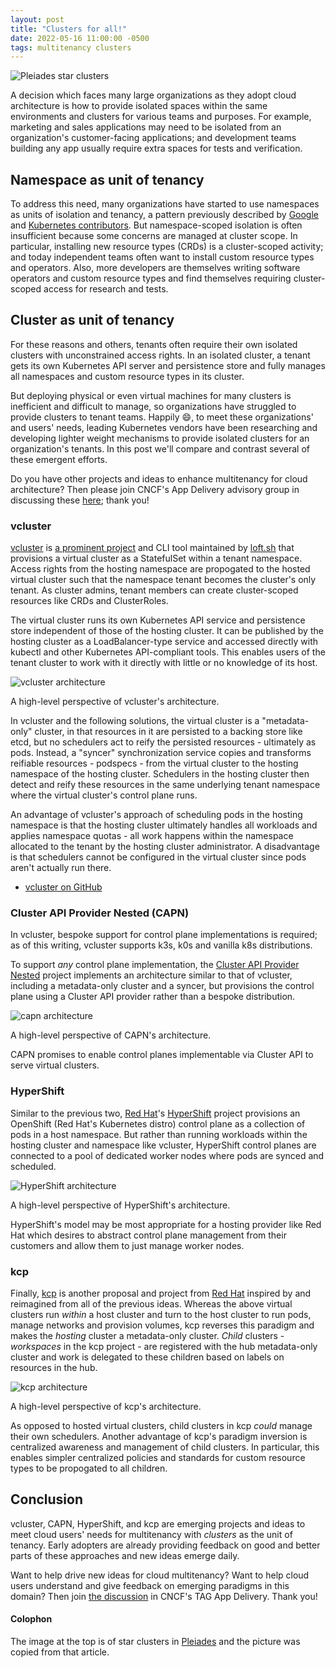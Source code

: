 ```yaml
---
layout: post
title: "Clusters for all!"
date: 2022-05-16 11:00:00 -0500
tags: multitenancy clusters
---
```


![Pleiades star clusters](/assets/virtual_cluster/pleiades.jpg)

A decision which faces many large organizations as they adopt cloud architecture is how to provide isolated spaces within the same environments and clusters for various teams and purposes. For example, marketing and sales applications may need to be isolated from an organization's customer-facing applications; and development teams building any app usually require extra spaces for tests and verification.

## Namespace as unit of tenancy

To address this need, many organizations have started to use namespaces as units of isolation and tenancy, a pattern previously described by [Google](https://cloud.google.com/kubernetes-engine/docs/concepts/multitenancy-overview) and [Kubernetes contributors](https://kubernetes.io/blog/2021/04/15/three-tenancy-models-for-kubernetes/). But namespace-scoped isolation is often insufficient because some concerns are managed at cluster scope. In particular, installing new resource types (CRDs) is a cluster-scoped activity; and today independent teams often want to install custom resource types and operators. Also, more developers are themselves writing software operators and custom resource types and find themselves requiring cluster-scoped access for research and tests.

## Cluster as unit of tenancy

For these reasons and others, tenants often require their own isolated clusters with unconstrained access rights. In an isolated cluster, a tenant gets its own Kubernetes API server and persistence store and fully manages all namespaces and custom resource types in its cluster.

But deploying physical or even virtual machines for many clusters is inefficient and difficult to manage, so organizations have struggled to provide clusters to tenant teams. Happily :smile:, to meet these organizations' and users' needs, leading Kubernetes vendors have been researching and developing lighter weight mechanisms to provide isolated clusters for an organization's tenants. In this post we'll compare and contrast several of these emergent efforts.

Do you have other projects and ideas to enhance multitenancy for cloud architecture? Then please join CNCF's App Delivery advisory group in discussing these [here](https://github.com/cncf/tag-app-delivery/issues/193); thank you!

### vcluster

[vcluster](https://www.vcluster.com/) is [a prominent project](https://www.google.com/search?q=vcluster&tbm=nws) and CLI tool maintained by [loft.sh](https://loft.sh/) that provisions a virtual cluster as a StatefulSet within a tenant namespace. Access rights from the hosting namespace are propogated to the hosted virtual cluster such that the namespace tenant becomes the cluster's only tenant. As cluster admins, tenant members can create cluster-scoped resources like CRDs and ClusterRoles.

The virtual cluster runs its own Kubernetes API service and persistence store independent of those of the hosting cluster. It can be published by the hosting cluster as a LoadBalancer-type service and accessed directly with kubectl and other Kubernetes API-compliant tools. This enables users of the tenant cluster to work with it directly with little or no knowledge of its host.

![vcluster architecture](/assets/virtual_cluster/vcluster.png)

A high-level perspective of vcluster's architecture.

In vcluster and the following solutions, the virtual cluster is a "metadata-only" cluster, in that resources in it are persisted to a backing store like etcd, but no schedulers act to reify the persisted resources - ultimately as pods. Instead, a "syncer" synchronization service copies and transforms reifiable resources - podspecs - from the virtual cluster to the hosting namespace of the hosting cluster. Schedulers in the hosting cluster then detect and reify these resources in the same underlying tenant namespace where the virtual cluster's control plane runs.

An advantage of vcluster's approach of scheduling pods in the hosting namespace is that the hosting cluster ultimately handles all workloads and applies namespace quotas - all work happens within the namespace allocated to the tenant by the hosting cluster administrator. A disadvantage is that schedulers cannot be configured in the virtual cluster since pods aren't actually run there.

- [vcluster on GitHub](https://github.com/loft-sh/vcluster)

### Cluster API Provider Nested (CAPN)

In vcluster, bespoke support for control plane implementations is required; as of this writing, vcluster supports k3s, k0s and vanilla k8s distributions.

To support _any_ control plane implementation, the [Cluster API Provider Nested](https://github.com/kubernetes-sigs/cluster-api-provider-nested) project implements an architecture similar to that of vcluster, including a metadata-only cluster and a syncer, but provisions the control plane using a Cluster API provider rather than a bespoke distribution.

![capn architecture](/assets/virtual_cluster/capn.png)

A high-level perspective of CAPN's architecture.

CAPN promises to enable control planes implementable via Cluster API to serve virtual clusters.

### HyperShift

Similar to the previous two, [Red Hat](https://www.redhat.com/)'s [HyperShift](https://github.com/openshift/hypershift) project provisions an OpenShift (Red Hat's Kubernetes distro) control plane as a collection of pods in a host namespace. But rather than running workloads within the hosting cluster and namespace like vcluster, HyperShift control planes are connected to a pool of dedicated worker nodes where pods are synced and scheduled.

![HyperShift architecture](/assets/virtual_cluster/hypershift.png)

A high-level perspective of HyperShift's architecture.

HyperShift's model may be most appropriate for a hosting provider like Red Hat which desires to abstract control plane management from their customers and allow them to just manage worker nodes.

### kcp

Finally, [kcp](https://github.com/kcp-dev/kcp) is another proposal and project from [Red Hat](https://www.redhat.com/) inspired by and reimagined from all of the previous ideas. Whereas the above virtual clusters run _within_ a host cluster and turn to the host cluster to run pods, manage networks and provision volumes, kcp reverses this paradigm and makes the _hosting_ cluster a metadata-only cluster. _Child_ clusters - _workspaces_ in the kcp project - are registered with the hub metadata-only cluster and work is delegated to these children based on labels on resources in the hub.

![kcp architecture](/assets/virtual_cluster/kcp.png)

A high-level perspective of kcp's architecture.

As opposed to hosted virtual clusters, child clusters in kcp _could_ manage their own schedulers. Another advantage of kcp's paradigm inversion is centralized awareness and management of child clusters. In particular, this enables simpler centralized policies and standards for custom resource types to be propogated to all children.

## Conclusion

vcluster, CAPN, HyperShift, and kcp are emerging projects and ideas to meet cloud users' needs for multitenancy with _clusters_ as the unit of tenancy. Early adopters are already providing feedback on good and better parts of these approaches and new ideas emerge daily.

Want to help drive new ideas for cloud multitenancy? Want to help cloud users understand and give feedback on emerging paradigms in this domain? Then join [the discussion](https://github.com/cncf/tag-app-delivery/issues/193) in CNCF's TAG App Delivery. Thank you!

#### Colophon

The image at the top is of star clusters in [Pleiades](https://en.wikipedia.org/wiki/Pleiades) and the picture was copied from that article.